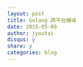 ```yaml
---
layout: post
title: Golang 跨平台编译 
date: 2015-05-08
author: jyootai
disqus: y
share: y
categories: blog
---
```

